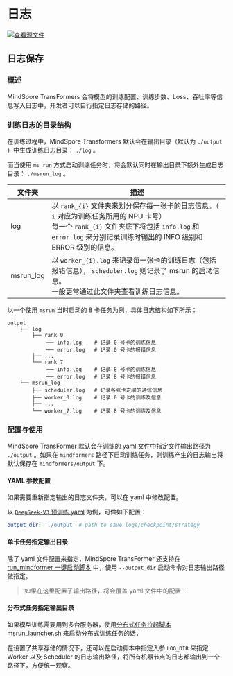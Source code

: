 # 日志

[![查看源文件](https://mindspore-website.obs.cn-north-4.myhuaweicloud.com/website-images/master/resource/_static/logo_source.svg)](https://gitee.com/mindspore/docs/blob/master/docs/mindformers/docs/source_zh_cn/function/logs.md)

## 日志保存

### 概述

MindSpore TransFormers 会将模型的训练配置、训练步数、Loss、吞吐率等信息写入日志中，开发者可以自行指定日志存储的路径。

### 训练日志的目录结构

在训练过程中，MindSpore Transformers 默认会在输出目录（默认为 `./output` ）中生成训练日志目录： `./log` 。

而当使用 `ms_run` 方式启动训练任务时，将会默认同时在输出目录下额外生成日志目录： `./msrun_log` 。

| 文件夹        | 描述                                                                                                                                            |
|------------|-----------------------------------------------------------------------------------------------------------------------------------------------|
| log        | 以 `rank_{i}` 文件夹来划分保存每一张卡的日志信息。（ `i` 对应为训练任务所用的 NPU 卡号）<br>每一个 `rank_{i}` 文件夹底下将包括 `info.log` 和 `error.log` 来分别记录训练时输出的 INFO 级别和 ERROR 级别的信息。 |
| msrun_log  | 以 `worker_{i}.log` 来记录每一张卡的训练日志（包括报错信息）， `scheduler.log` 则记录了 msrun 的启动信息。<br>一般更常通过此文件夹查看训练日志信息。                                             |

以一个使用 `msrun` 当时启动的 8 卡任务为例，具体日志结构如下所示：

```text
output
    ├── log
        ├── rank_0
            ├── info.log    # 记录 0 号卡的训练信息
            └── error.log   # 记录 0 号卡的报错信息
        ├── ...
        └── rank_7
            ├── info.log    # 记录 8 号卡的训练信息
            └── error.log   # 记录 8 号卡的报错信息
    └── msrun_log
        ├── scheduler.log   # 记录各张卡之间的通信信息
        ├── worker_0.log    # 记录 0 号卡的训练及信息
        ├── ...
        └── worker_7.log    # 记录 8 号卡的训练及信息
```

### 配置与使用

MindSpore TransFormer 默认会在训练的 yaml 文件中指定文件输出路径为 `./output` 。如果在 `mindformers` 路径下启动训练任务，则训练产生的日志输出将默认保存在 `mindformers/output` 下。

#### YAML 参数配置

如果需要重新指定输出的日志文件夹，可以在 yaml 中修改配置。

以 [`DeepSeek-V3` 预训练 yaml](https://gitee.com/mindspore/mindformers/blob/dev/research/deepseek3/deepseek3_671b/pretrain_deepseek3_671b.yaml#L2) 为例，可做如下配置：

```yaml
output_dir: './output' # path to save logs/checkpoint/strategy
```

#### 单卡任务指定输出目录

除了 yaml 文件配置来指定，MindSpore TransFormer 还支持在 [run_mindformer 一键启动脚本](https://www.mindspore.cn/mindformers/docs/zh-CN/dev/function/start_tasks.html?highlight=%E6%97%A5%E5%BF%97#run-mindformer%E4%B8%80%E9%94%AE%E5%90%AF%E5%8A%A8%E8%84%9A%E6%9C%AC) 中，使用 `--output_dir` 启动命令对日志输出路径做指定。

> 如果在这里配置了输出路径，将会覆盖 yaml 文件中的配置！

#### 分布式任务指定输出目录

如果模型训练需要用到多台服务器，使用[分布式任务拉起脚本 msrun_launcher.sh](https://www.mindspore.cn/mindformers/docs/zh-CN/dev/function/start_tasks.html?highlight=%E6%97%A5%E5%BF%97#%E5%88%86%E5%B8%83%E5%BC%8F%E4%BB%BB%E5%8A%A1%E6%8B%89%E8%B5%B7%E8%84%9A%E6%9C%AC) 来启动分布式训练任务的话，

在设置了共享存储的情况下，还可以在启动脚本中指定入参 `LOG_DIR` 来指定 Worker 以及 Scheduler 的日志输出路径，将所有机器节点的日志都输出到一个路径下，方便统一观察。